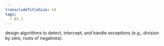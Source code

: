 ```yaml
---
transcludeTitleSize: h4
tags:
  - B3.3
---
```

design algorithms to detect, intercept, and handle exceptions (e.g., division by zero, roots of negatives).